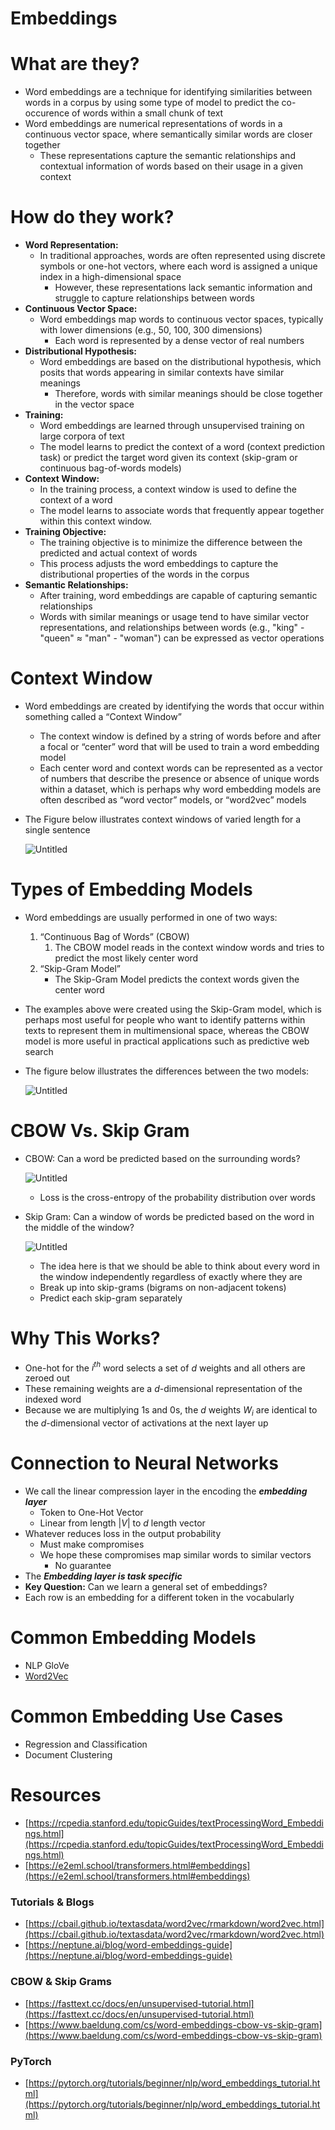 # Embeddings

# What are they?

- Word embeddings are a technique for identifying similarities between words in a corpus by using some type of model to predict the co-occurence of words within a small chunk of text
- Word embeddings are numerical representations of words in a continuous vector space, where semantically similar words are closer together
    - These representations capture the semantic relationships and contextual information of words based on their usage in a given context

# How do they work?

- **Word Representation:**
    - In traditional approaches, words are often represented using discrete symbols or one-hot vectors, where each word is assigned a unique index in a high-dimensional space
        - However, these representations lack semantic information and struggle to capture relationships between words
- **Continuous Vector Space:**
    - Word embeddings map words to continuous vector spaces, typically with lower dimensions (e.g., 50, 100, 300 dimensions)
        - Each word is represented by a dense vector of real numbers
- **Distributional Hypothesis:**
    - Word embeddings are based on the distributional hypothesis, which posits that words appearing in similar contexts have similar meanings
        - Therefore, words with similar meanings should be close together in the vector space
- **Training:**
    - Word embeddings are learned through unsupervised training on large corpora of text
    - The model learns to predict the context of a word (context prediction task) or predict the target word given its context (skip-gram or continuous bag-of-words models)
- **Context Window:**
    - In the training process, a context window is used to define the context of a word
    - The model learns to associate words that frequently appear together within this context window.
- **Training Objective:**
    - The training objective is to minimize the difference between the predicted and actual context of words
    - This process adjusts the word embeddings to capture the distributional properties of the words in the corpus
- **Semantic Relationships:**
    - After training, word embeddings are capable of capturing semantic relationships
    - Words with similar meanings or usage tend to have similar vector representations, and relationships between words (e.g., "king" - "queen" ≈ "man" - "woman") can be expressed as vector operations

# Context Window

- Word embeddings are created by identifying the words that occur within something called a “Context Window”
    - The context window is defined by a string of words before and after a focal or “center” word that will be used to train a word embedding model
    - Each center word and context words can be represented as a vector of numbers that describe the presence or absence of unique words within a dataset, which is perhaps why word embedding models are often described as “word vector” models, or “word2vec” models
- The Figure below illustrates context windows of varied length for a single sentence

    ![Untitled](./Embeddings/Untitled.png)


# Types of Embedding Models

- Word embeddings are usually performed in one of two ways:
    1. “Continuous Bag of Words” (CBOW)
        1. The CBOW model reads in the context window words and tries to predict the most likely center word
    2. “Skip-Gram Model”
        - The Skip-Gram Model predicts the context words given the center word
- The examples above were created using the Skip-Gram model, which is perhaps most useful for people who want to identify patterns within texts to represent them in multimensional space, whereas the CBOW model is more useful in practical applications such as predictive web search
- The figure below illustrates the differences between the two models:

    ![Untitled](./Embeddings/Untitled%201.png)


# CBOW Vs. Skip Gram

- CBOW: Can a word be predicted based on the surrounding words?

    ![Untitled](./Embeddings/Untitled%202.png)

    - Loss is the cross-entropy of the probability distribution over words
- Skip Gram: Can a window of words be predicted based on the word in the middle of the window?

    ![Untitled](./Embeddings/Untitled%203.png)

    - The idea here is that we should be able to think about every word in the window independently regardless of exactly where they are
    - Break up into skip-grams (bigrams on non-adjacent tokens)
    - Predict each skip-gram separately

# Why This Works?

- One-hot for the $i^{th}$ word selects a set of $d$ weights and all others are zeroed out
- These remaining weights are a $d$-dimensional representation of the indexed word
- Because we are multiplying $1$s and $0$s, the $d$ weights $W_i$ are identical to the $d$-dimensional vector of activations at the next layer up

# Connection to Neural Networks

- We call the linear compression layer in the encoding the ***embedding layer***
    - Token to One-Hot Vector
    - Linear from length $|V|$ to $d$ length vector
- Whatever reduces loss in the output probability
    - Must make compromises
    - We hope these compromises map similar words to similar vectors
        - No guarantee
- The ***Embedding layer is task specific***
- **Key Question:** Can we learn a general set of embeddings?
- Each row is an embedding for a different token in the vocabularly

# Common Embedding Models

- NLP GloVe
- [Word2Vec](/Course%20Notes/Module%205%20Semantics/word2vec/Word2Vec.md)

# Common Embedding Use Cases

- Regression and Classification
- Document Clustering

# Resources

- [https://rcpedia.stanford.edu/topicGuides/textProcessingWord_Embeddings.html](https://rcpedia.stanford.edu/topicGuides/textProcessingWord_Embeddings.html)
- [https://e2eml.school/transformers.html#embeddings](https://e2eml.school/transformers.html#embeddings)

### Tutorials & Blogs

- [https://cbail.github.io/textasdata/word2vec/rmarkdown/word2vec.html](https://cbail.github.io/textasdata/word2vec/rmarkdown/word2vec.html)
- [https://neptune.ai/blog/word-embeddings-guide](https://neptune.ai/blog/word-embeddings-guide)

### CBOW & Skip Grams

- [https://fasttext.cc/docs/en/unsupervised-tutorial.html](https://fasttext.cc/docs/en/unsupervised-tutorial.html)
- [https://www.baeldung.com/cs/word-embeddings-cbow-vs-skip-gram](https://www.baeldung.com/cs/word-embeddings-cbow-vs-skip-gram)

### PyTorch

- [https://pytorch.org/tutorials/beginner/nlp/word_embeddings_tutorial.html](https://pytorch.org/tutorials/beginner/nlp/word_embeddings_tutorial.html)